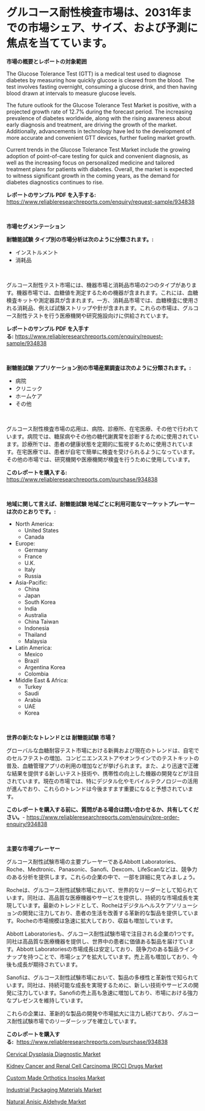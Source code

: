 <p><h1>グルコース耐性検査市場は、2031年までの市場シェア、サイズ、および予測に焦点を当てています。</h1></p><p><strong>市場の概要とレポートの対象範囲</strong></p>
<p><p>The Glucose Tolerance Test (GTT) is a medical test used to diagnose diabetes by measuring how quickly glucose is cleared from the blood. The test involves fasting overnight, consuming a glucose drink, and then having blood drawn at intervals to measure glucose levels.</p><p>The future outlook for the Glucose Tolerance Test Market is positive, with a projected growth rate of 12.7% during the forecast period. The increasing prevalence of diabetes worldwide, along with the rising awareness about early diagnosis and treatment, are driving the growth of the market. Additionally, advancements in technology have led to the development of more accurate and convenient GTT devices, further fueling market growth.</p><p>Current trends in the Glucose Tolerance Test Market include the growing adoption of point-of-care testing for quick and convenient diagnosis, as well as the increasing focus on personalized medicine and tailored treatment plans for patients with diabetes. Overall, the market is expected to witness significant growth in the coming years, as the demand for diabetes diagnostics continues to rise.</p></p>
<p><strong>レポートのサンプル PDF を入手する:</strong> <a href="https://www.reliableresearchreports.com/enquiry/request-sample/934838">https://www.reliableresearchreports.com/enquiry/request-sample/934838</a></p>
<p>&nbsp;</p>
<p><strong>市場セグメンテーション</strong></p>
<p><strong>耐糖能試験 タイプ別の市場分析は次のように分類されます。:</strong></p>
<p><ul><li>インストルメント</li><li>消耗品</li></ul></p>
<p>&nbsp;</p>
<p><p>グルコース耐性テスト市場には、機器市場と消耗品市場の2つのタイプがあります。機器市場では、血糖値を測定するための機器が含まれます。これには、血糖検査キットや測定器具が含まれます。一方、消耗品市場では、血糖検査に使用される消耗品、例えば試験ストリップや針が含まれます。これらの市場は、グルコース耐性テストを行う医療機関や研究施設向けに供給されています。</p></p>
<p><strong>レポートのサンプル PDF を入手する:</strong>&nbsp;<a href="https://www.reliableresearchreports.com/enquiry/request-sample/934838">https://www.reliableresearchreports.com/enquiry/request-sample/934838</a></p>
<p>&nbsp;</p>
<p><strong> 耐糖能試験 アプリケーション別の市場産業調査は次のように分類されます。:</strong></p>
<p><ul><li>病院</li><li>クリニック</li><li>ホームケア</li><li>その他</li></ul></p>
<p>&nbsp;</p>
<p><p>グルコース耐性検査市場の応用は、病院、診療所、在宅医療、その他で行われています。病院では、糖尿病やその他の糖代謝異常を診断するために使用されています。診療所では、患者の健康状態を定期的に監視するために使用されています。在宅医療では、患者が自宅で簡単に検査を受けられるようになっています。その他の市場では、研究機関や医療機関が検査を行うために使用しています。</p></p>
<p><strong>このレポートを購入する:</strong>&nbsp; <a href="https://www.reliableresearchreports.com/purchase/934838">https://www.reliableresearchreports.com/purchase/934838</a></p>
<p>&nbsp;</p>
<p><strong>地域に関して言えば、耐糖能試験 地域ごとに利用可能なマーケットプレーヤーは次のとおりです。:</strong></p>
<p><ul>
    <li>
        North America:
        <ul>
            <li>United States</li>
            <li>Canada</li>
        </ul>
    </li>
    <li>
        Europe:
        <ul>
            <li>Germany</li>
            <li>France</li>
            <li>U.K.</li>
            <li>Italy</li>
            <li>Russia</li>
        </ul>
    </li>
    <li>
        Asia-Pacific:
        <ul>
            <li>China</li>
            <li>Japan</li>
            <li>South Korea</li>
            <li>India</li>
            <li>Australia</li>
            <li>China Taiwan</li>
            <li>Indonesia</li>
            <li>Thailand</li>
            <li>Malaysia</li>
        </ul>
    </li>
    <li>
        Latin America:
        <ul>
            <li>Mexico</li>
            <li>Brazil</li>
            <li>Argentina Korea</li>
            <li>Colombia</li>
        </ul>
    </li>
    <li>
        Middle East & Africa:
        <ul>
            <li>Turkey</li>
            <li>Saudi</li>
            <li>Arabia</li>
            <li>UAE</li>
            <li>Korea</li>
        </ul>
    </li>
    </ul></p>
<p>&nbsp;</p>
<p><strong>世界の新たなトレンドとは 耐糖能試験 市場？</strong></p>
<p><p>グローバルな血糖耐容テスト市場における新興および現在のトレンドは、自宅でのセルフテストの増加、コンビニエンスストアやオンラインでのテストキットの普及、血糖管理アプリの利用の増加などが挙げられます。また、より迅速で正確な結果を提供する新しいテスト技術や、携帯性の向上した機器の開発などが注目されています。現在の市場では、特にデジタル化やモバイルテクノロジーの活用が進んでおり、これらのトレンドは今後ますます重要になると予想されています。</p></p>
<p><strong>このレポートを購入する前に、質問がある場合は問い合わせるか、共有してください。</strong>- <a href="https://www.reliableresearchreports.com/enquiry/pre-order-enquiry/934838">https://www.reliableresearchreports.com/enquiry/pre-order-enquiry/934838</a></p>
<p>&nbsp;</p>
<p><strong>主要な市場プレーヤー</strong></p>
<p><p>グルコース耐性試験市場の主要プレーヤーであるAbbott Laboratories、Roche、Medtronic、Panasonic、Sanofi、Dexcom、LifeScanなどは、競争力のある分析を提供します。これらの企業の中で、一部を詳細に見てみましょう。</p><p>Rocheは、グルコース耐性試験市場において、世界的なリーダーとして知られています。同社は、高品質な医療機器やサービスを提供し、持続的な市場成長を実現しています。最新のトレンドとして、Rocheはデジタルヘルスケアソリューションの開発に注力しており、患者の生活を改善する革新的な製品を提供しています。Rocheの市場規模は急速に拡大しており、収益も増加しています。</p><p>Abbott Laboratoriesも、グルコース耐性試験市場で注目される企業の1つです。同社は高品質な医療機器を提供し、世界中の患者に価値ある製品を届けています。Abbott Laboratoriesの市場成長は安定しており、競争力のある製品ラインナップを持つことで、市場シェアを拡大しています。売上高も増加しており、今後も成長が期待されています。</p><p>Sanofiは、グルコース耐性試験市場において、製品の多様性と革新性で知られています。同社は、持続可能な成長を実現するために、新しい技術やサービスの開発に注力しています。Sanofiの売上高も急速に増加しており、市場における強力なプレゼンスを維持しています。</p><p>これらの企業は、革新的な製品の開発や市場拡大に注力し続けており、グルコース耐性試験市場でのリーダーシップを確立しています。</p></p>
<p><strong>このレポートを購入する:</strong>&nbsp;&nbsp;<a href="https://www.reliableresearchreports.com/purchase/934838">https://www.reliableresearchreports.com/purchase/934838</a></p>
<p><p><a href="https://gamy-alyssum-396.notion.site/Cervical-Dysplasia-Diagnostic-Market-Size-Growth-and-Forecast-from-2024-2031-31f78c37fa634f579b98bfd28ae25ba9">Cervical Dysplasia Diagnostic Market</a></p><p><a href="https://boundless-drawbridge-702.notion.site/Kidney-Cancer-and-Renal-Cell-Carcinoma-RCC-Drugs-Market-Analysis-and-Market-Size-Global-Industry--0eff61d3be974e26819715bce3a66f06">Kidney Cancer and Renal Cell Carcinoma (RCC) Drugs Market</a></p><p><a href="https://view.publitas.com/reportprime-1/custom-made-orthotics-insoles-market-with-the-goal-of-estimating-the-market-size-and-future-growth-potential-of-various-market-segments-based-on-component-applications-end-user-and-region/">Custom Made Orthotics Insoles Market</a></p><p><a href="https://view.publitas.com/reportprime-1/industrial-packaging-materials-market-size-focuses-on-market-dynamics-in-depth-analysis-and-future-projections-of-its-market-forecasted-for-period-from-2024-to-2031/">Industrial Packaging Materials Market</a></p><p><a href="https://github.com/juancolorado15/Market-Research-Report-List-1/blob/main/natural-anisic-aldehyde-market.md">Natural Anisic Aldehyde Market</a></p></p>